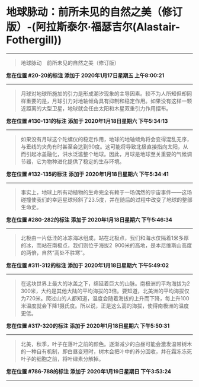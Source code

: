 # 地球脉动：前所未见的自然之美（修订版）-(阿拉斯泰尔·福瑟吉尔(Alastair-Fothergill))

---

> 地球脉动　前所未见的自然之美（修订版）

**您在位置 #20-20的标注** **添加于 2020年1月17日星期五 上午8:00:21**

---

> 月球对地球所施加的引力是形成潮汐现象的主导因素。较不为人所知但却同样重要的是，月球引力对地轴倾角具有抑制和稳定作用。如果没有这样一颗近距离的大型卫星，地球就会任由太阳和木星双重引力作用摆布。

**您在位置 #130-131的标注** **添加于 2020年1月18日星期六 下午5:34:13**

---

> 如果没有月球这个陀螺仪的稳定作用，地球的地轴倾角将会变得混乱无序，与垂线的夹角有时甚至会达到90度。这可能将导致北极直接指向太阳，从而引起冰盖融化，洪水泛滥整个地球。因此，月球是地球至关重要的气候调节器，它为物种进化提供了稳定的生存环境。

**您在位置 #132-135的标注** **添加于 2020年1月18日星期六 下午5:34:41**

---

> 事实上，地球上所有动植物的生命完全有赖于一场偶然的宇宙事件——这场碰撞使我们的幸运星球倾斜了23.5度，并在随后的过程中改变了地球的整部生命史。

**您在位置 #280-282的标注** **添加于 2020年1月18日星期六 下午5:46:34**

---

> 北极由一片低洼的冰冻海冰组成，站在北极点，我们和海水仅隔着1米多厚的冰，而站在南极点，我们则位于海拔2 900米的高地，是本尼维斯山高度的两倍，自然“高处不胜寒”。

**您在位置 #311-312的标注** **添加于 2020年1月18日星期六 下午5:49:02**

---

> 在这块世界上最大的冰盖之下，绵延着巨大的山脉。南极洲的平均海拔为2 300米，大约是其他大陆的平均海拔的3倍。要知道，北美洲的平均海拔仅为720米。爬过山的人都知道，温度会随着海拔的上升而下降，每上升100米温度就会下降1摄氏度。所以说，正是这么高的海拔，使得南极洲的温度更低。

**您在位置 #317-320的标注** **添加于 2020年1月18日星期六 下午5:50:31**

---

> 北美，秋季，叶子在落叶之前的颜色。逐渐减少的白昼可能会激发温带树木的一种自有机制，即白昼变短时，树木会把叶中的养分回收，并在霜冻冻死叶子的细胞之前，将叶绿素分解掉。

**您在位置 #786-788的标注** **添加于 2020年1月19日星期日 下午3:53:24**

---

